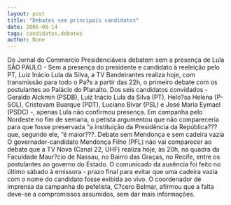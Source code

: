 ```yaml
---
layout: post
title: "Debates sem principais candidatos"
date: 2006-08-14
tags: candidatos,debates
author: None
---
```

Do Jornal do Commercio
Presidenciáveis debatem sem a presença de Lula
SÃO PAULO - Sem a presença do presidente e candidato à reeleição pelo PT, Luiz Inácio Lula da Silva, a TV Bandeirantes realiza hoje, com transmissão para todo o Pa?s a partir das 22h, o primeiro debate com os postulantes ao Palácio do Planalto. 
Dos seis candidatos convidados - Geraldo Alckmin (PSDB), Luiz Inácio Lula da Silva (PT), Helo?sa Helena (P-SOL), Cristovam Buarque (PDT), Luciano Bivar (PSL) e José Maria Eymael (PSDC) -, apenas Lula não confirmou presença. 
Em campanha pelo Nordeste no fim de semana, o petista argumentou que não compareceria para que fosse preservada “a instituição da Presidência da República??? que, segundo ele, “é maior???.
Debate sem Mendonça e sem cadeira vazia
O governador-candidato Mendonça Filho (PFL) não vai comparecer ao debate que a TV Nova (Canal 22, UHF) realiza hoje, às 20h, na quadra da Faculdade Maur?cio de Nassau, no Bairro das Graças, no Recife, entre os postulantes ao governo do Estado. 
O comunicado da ausência foi feito no último sábado à emissora - prazo final para evitar que uma cadeira vazia com o nome do candidato fosse exibida ao vivo. 
O coordenador de imprensa da campanha do pefelista, C?cero Belmar, afirmou que a falta deve-se a compromissos assumidos, sem dar mais informações. 